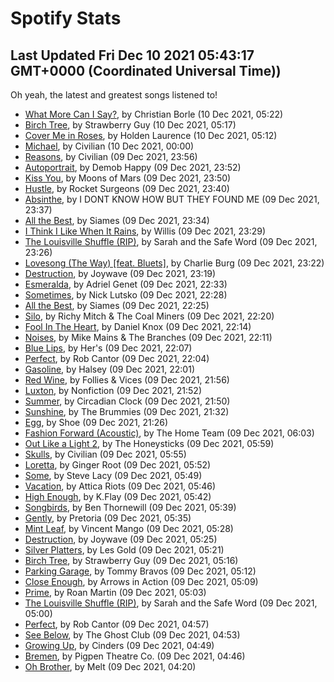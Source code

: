 
# Spotify Stats
## Last Updated Fri Dec 10 2021 05:43:17 GMT+0000 (Coordinated Universal Time))

Oh yeah, the latest and greatest songs listened to!

- [What More Can I Say?](https://www.last.fm/music/Christian+Borle/_/What+More+Can+I+Say%3F), by Christian Borle (10 Dec 2021, 05:22)
- [Birch Tree](https://www.last.fm/music/Strawberry+Guy/_/Birch+Tree), by Strawberry Guy (10 Dec 2021, 05:17)
- [Cover Me in Roses](https://www.last.fm/music/Holden+Laurence/_/Cover+Me+in+Roses), by Holden Laurence (10 Dec 2021, 05:12)
- [Michael](https://www.last.fm/music/Civilian/_/Michael), by Civilian (10 Dec 2021, 00:00)
- [Reasons](https://www.last.fm/music/Civilian/_/Reasons), by Civilian (09 Dec 2021, 23:56)
- [Autoportrait](https://www.last.fm/music/Demob+Happy/_/Autoportrait), by Demob Happy (09 Dec 2021, 23:52)
- [Kiss You](https://www.last.fm/music/Moons+of+Mars/_/Kiss+You), by Moons of Mars (09 Dec 2021, 23:50)
- [Hustle](https://www.last.fm/music/Rocket+Surgeons/_/Hustle), by Rocket Surgeons (09 Dec 2021, 23:40)
- [Absinthe](https://www.last.fm/music/I+DONT+KNOW+HOW+BUT+THEY+FOUND+ME/_/Absinthe), by I DONT KNOW HOW BUT THEY FOUND ME (09 Dec 2021, 23:37)
- [All the Best](https://www.last.fm/music/Siames/_/All+the+Best), by Siames (09 Dec 2021, 23:34)
- [I Think I Like When It Rains](https://www.last.fm/music/Willis/_/I+Think+I+Like+When+It+Rains), by Willis (09 Dec 2021, 23:29)
- [The Louisville Shuffle (RIP)](https://www.last.fm/music/Sarah+and+the+Safe+Word/_/The+Louisville+Shuffle+(RIP)), by Sarah and the Safe Word (09 Dec 2021, 23:26)
- [Lovesong (The Way) [feat. Bluets]](https://www.last.fm/music/Charlie+Burg/_/Lovesong+(The+Way)+%5Bfeat.+Bluets%5D), by Charlie Burg (09 Dec 2021, 23:22)
- [Destruction](https://www.last.fm/music/Joywave/_/Destruction), by Joywave (09 Dec 2021, 23:19)
- [Esmeralda](https://www.last.fm/music/Adriel+Genet/_/Esmeralda), by Adriel Genet (09 Dec 2021, 22:33)
- [Sometimes](https://www.last.fm/music/Nick+Lutsko/_/Sometimes), by Nick Lutsko (09 Dec 2021, 22:28)
- [All the Best](https://www.last.fm/music/Siames/_/All+the+Best), by Siames (09 Dec 2021, 22:25)
- [Silo](https://www.last.fm/music/Richy+Mitch+&+The+Coal+Miners/_/Silo), by Richy Mitch & The Coal Miners (09 Dec 2021, 22:20)
- [Fool In The Heart](https://www.last.fm/music/Daniel+Knox/_/Fool+In+The+Heart), by Daniel Knox (09 Dec 2021, 22:14)
- [Noises](https://www.last.fm/music/Mike+Mains+&+The+Branches/_/Noises), by Mike Mains & The Branches (09 Dec 2021, 22:11)
- [Blue Lips](https://www.last.fm/music/Her%27s/_/Blue+Lips), by Her's (09 Dec 2021, 22:07)
- [Perfect](https://www.last.fm/music/Rob+Cantor/_/Perfect), by Rob Cantor (09 Dec 2021, 22:04)
- [Gasoline](https://www.last.fm/music/Halsey/_/Gasoline), by Halsey (09 Dec 2021, 22:01)
- [Red Wine](https://www.last.fm/music/Follies+&+Vices/_/Red+Wine), by Follies & Vices (09 Dec 2021, 21:56)
- [Luxton](https://www.last.fm/music/Nonfiction/_/Luxton), by Nonfiction (09 Dec 2021, 21:52)
- [Summer](https://www.last.fm/music/Circadian+Clock/_/Summer), by Circadian Clock (09 Dec 2021, 21:50)
- [Sunshine](https://www.last.fm/music/The+Brummies/_/Sunshine), by The Brummies (09 Dec 2021, 21:32)
- [Egg](https://www.last.fm/music/Shoe/_/Egg), by Shoe (09 Dec 2021, 21:26)
- [Fashion Forward (Acoustic)](https://www.last.fm/music/The+Home+Team/_/Fashion+Forward+(Acoustic)), by The Home Team (09 Dec 2021, 06:03)
- [Out Like a Light 2](https://www.last.fm/music/The+Honeysticks/_/Out+Like+a+Light+2), by The Honeysticks (09 Dec 2021, 05:59)
- [Skulls](https://www.last.fm/music/Civilian/_/Skulls), by Civilian (09 Dec 2021, 05:55)
- [Loretta](https://www.last.fm/music/Ginger+Root/_/Loretta), by Ginger Root (09 Dec 2021, 05:52)
- [Some](https://www.last.fm/music/Steve+Lacy/_/Some), by Steve Lacy (09 Dec 2021, 05:49)
- [Vacation](https://www.last.fm/music/Attica+Riots/_/Vacation), by Attica Riots (09 Dec 2021, 05:46)
- [High Enough](https://www.last.fm/music/K.Flay/_/High+Enough), by K.Flay (09 Dec 2021, 05:42)
- [Songbirds](https://www.last.fm/music/Ben+Thornewill/_/Songbirds), by Ben Thornewill (09 Dec 2021, 05:39)
- [Gently](https://www.last.fm/music/Pretoria/_/Gently), by Pretoria (09 Dec 2021, 05:35)
- [Mint Leaf](https://www.last.fm/music/Vincent+Mango/_/Mint+Leaf), by Vincent Mango (09 Dec 2021, 05:28)
- [Destruction](https://www.last.fm/music/Joywave/_/Destruction), by Joywave (09 Dec 2021, 05:25)
- [Silver Platters](https://www.last.fm/music/Les+Gold/_/Silver+Platters), by Les Gold (09 Dec 2021, 05:21)
- [Birch Tree](https://www.last.fm/music/Strawberry+Guy/_/Birch+Tree), by Strawberry Guy (09 Dec 2021, 05:16)
- [Parking Garage](https://www.last.fm/music/Tommy+Bravos/_/Parking+Garage), by Tommy Bravos (09 Dec 2021, 05:12)
- [Close Enough](https://www.last.fm/music/Arrows+in+Action/_/Close+Enough), by Arrows in Action (09 Dec 2021, 05:09)
- [Prime](https://www.last.fm/music/Roan+Martin/_/Prime), by Roan Martin (09 Dec 2021, 05:03)
- [The Louisville Shuffle (RIP)](https://www.last.fm/music/Sarah+and+the+Safe+Word/_/The+Louisville+Shuffle+(RIP)), by Sarah and the Safe Word (09 Dec 2021, 05:00)
- [Perfect](https://www.last.fm/music/Rob+Cantor/_/Perfect), by Rob Cantor (09 Dec 2021, 04:57)
- [See Below](https://www.last.fm/music/The+Ghost+Club/_/See+Below), by The Ghost Club (09 Dec 2021, 04:53)
- [Growing Up](https://www.last.fm/music/Cinders/_/Growing+Up), by Cinders (09 Dec 2021, 04:49)
- [Bremen](https://www.last.fm/music/Pigpen+Theatre+Co./_/Bremen), by Pigpen Theatre Co. (09 Dec 2021, 04:46)
- [Oh Brother](https://www.last.fm/music/Melt/_/Oh+Brother), by Melt (09 Dec 2021, 04:20)

